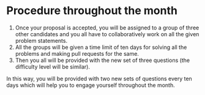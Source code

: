 # Procedure throughout the month
1. Once your proposal is accepted, you will be assigned to a group of three other candidates and you all have to collaboratively work on all the given problem statements.
2. All the groups will be given a time limit of ten days for solving all the problems and making pull requests for the same.
3. Then you all will be provided with the new set of three questions (the difficulty level will be similar). 

 In this way, you will be provided with two new sets of questions every ten days which will help you to engage yourself throughout the month. 
